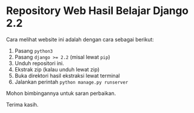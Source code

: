 # Repository Web Hasil Belajar Django 2.2

Cara melihat website ini adalah dengan cara sebagai berikut:

1. Pasang `python3`
2. Pasang `django >= 2.2` (misal lewat `pip`)
3. Unduh repositori ini.
4. Ekstrak zip (kalau unduh lewat zip)
5. Buka direktori hasil ekstraksi lewat terminal
6. Jalankan perintah `python manage.py runserver`

Mohon bimbingannya untuk saran perbaikan.

Terima kasih.